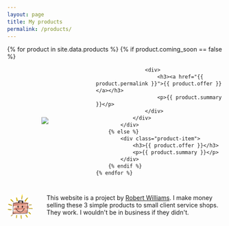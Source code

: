 ```yaml
---
layout: page
title: My products
permalink: /products/
---
```


<!--

<div markdown="1">
</div>

<div class="page" markdown="1">
<img src="/images/workshop-preview-sd.png" style="max-width: 100%; margin: .25em 0 -1em; ">

# Do you know where to find high-paying clients?

I do. In fact, for the past 4 years, it's been my day job to find high-quality projects for freelancers and small agencies.

Some days are harder than others, but I've consistently found enough great projects everyday for hundreds of consultancies.

You can too. 

I don't have all the answers - but I do know exactly how to find opportunities on the web that will result in millions of dollars of client work.

So if you've ever struggled with dry spells - or simply not making enough money - know that you too can find these opportunities, regardless of location, discipline, or experience level, absolutely free.

To make it easier, I've compiled the 5 best websites I use for finding a great paying gigs. <a href="https://gum.co/PgSbF">You can download it for free using this link.</a>

If you win a client or two with it I hope you come back and check out my other products below because they work even better.

Thanks!

– Robert
-->


<div class="product-list">
	{% for product in site.data.products %}
		{% if product.coming_soon == false %}
			<div class="product-item">
				<div class="product-grid" style="display: grid; grid-template-columns: 175px 1fr; grid-gap: 2rem; align-items: center;justify-items: center;">
					<div>
						<img src="{{ product.pic }}" style="max-height:100px;">
					</div>

					<div>
						<h3><a href="{{ product.permalink }}">{{ product.offer }}</a></h3>
						<p>{{ product.summary }}</p>
					</div>
				</div>
			</div>
		{% else %}
			<div class="product-item">
				<h3>{{ product.offer }}</h3>
				<p>{{ product.summary }}</p>
			</div>
		{% endif %}
	{% endfor %}
</div>	




<div class="bio" style="display: grid; grid-template-columns: 60px 1fr; padding: 2em 0; 
grid-column-gap: 2rem;">
	<div>
		<img src="/images/yay.png" style="max-width:60px; border-radius: 60px;">
	</div>
	<div>
This website is a project by <a href="http://twitter.com/clientgiantrob">Robert Williams</a>. I make money selling these 3 simple products to small client service shops. They work. I wouldn't be in business if they didn't.
	</div>
</div>

